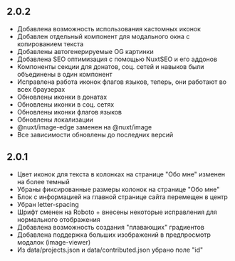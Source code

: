 ## 2.0.2
- Добавлена возможность использования кастомных иконок
- Добавлен отдельный компонент для модального окна с копированием текста
- Добавлены автогенерируемые OG картинки
- Добавлена SEO оптимизация с помощью NuxtSEO и его аддонов
- Компоненты секции для донатов, соц. сетей и навыков были объединены в один компонент
- Исправлена работа иконок флагов языков, теперь, они работают во всех браузерах
- Обновлены иконки в донатах
- Обновлены иконки в соц. сетях
- Обновлены иконки флагов языков
- Обновлены локализации
- @nuxt/image-edge заменен на @nuxt/image
- Все зависимости обновлены до последних версий

## 2.0.1
- Цвет иконок для текста в колонках на странице "Обо мне" изменен на более темный
- Убраны фиксированные размеры колонок на странице "Обо мне"
- Блок с информацией на главной странице сайта перемещен в центр
- Убран letter-spacing
- Шрифт сменен на Roboto + внесены некоторые исправления для нормального отображения
- Добавлена возможность создания "плавающих" градиентов
- Добавлена поддержка больших изображений в предпросмотр модалок (image-viewer)
- Из data/projects.json и data/contributed.json убрано поле "id"
